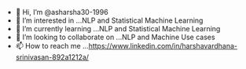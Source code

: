 - 👋 Hi, I’m @asharsha30-1996
- 👀 I’m interested in ...NLP and Statistical Machine Learning
- 🌱 I’m currently learning ...NLP and Statistical Machine Learning
- 💞️ I’m looking to collaborate on ...NLP and Machine Use cases
- 📫 How to reach me ...https://www.linkedin.com/in/harshavardhana-srinivasan-892a1212a/

<!---
asharsha30-1996/asharsha30-1996 is a ✨ special ✨ repository because its `README.md` (this file) appears on your GitHub profile.
You can click the Preview link to take a look at your changes.
--->
